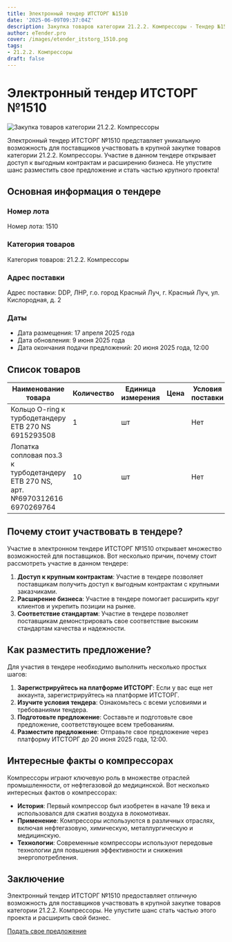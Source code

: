 ```yaml
---
title: Электронный тендер ИТСТОРГ №1510
date: '2025-06-09T09:37:04Z'
description: Закупка товаров категории 21.2.2. Компрессоры - Тендер №1510
author: eTender.pro
cover: /images/etender_itstorg_1510.png
tags:
- 21.2.2. Компрессоры
draft: false
---
```


# Электронный тендер ИТСТОРГ №1510

![Закупка товаров категории 21.2.2. Компрессоры](/images/etender_itstorg_1510.png)

Электронный тендер ИТСТОРГ №1510 представляет уникальную возможность для поставщиков участвовать в крупной закупке товаров категории 21.2.2. Компрессоры. Участие в данном тендере открывает доступ к выгодным контрактам и расширению бизнеса. Не упустите шанс разместить свое предложение и стать частью крупного проекта!

## Основная информация о тендере

### Номер лота
Номер лота: 1510

### Категория товаров
Категория товаров: 21.2.2. Компрессоры

### Адрес поставки
Адрес поставки: DDP, ЛНР, г.о. город Красный Луч, г. Красный Луч, ул. Кислородная, д. 2

### Даты
- Дата размещения: 17 апреля 2025 года
- Дата обновления: 9 июня 2025 года
- Дата окончания подачи предложений: 20 июня 2025 года, 12:00

## Список товаров

| Наименование товара                                                                                          | Количество | Единица измерения | Цена | Условия поставки |
|-----------------------------------------------------------------------------------------------------------|------------|-------------------|------|-----------------|
| Кольцо O-ring к турбодетандеру ETB 270 NS 6915293508                                                     | 1          | шт               |      | Нет              |
| Лопатка сопловая поз.3 к турбодетандеру ETB 270 NS, арт. №6970312616 6970269764                         | 10         | шт               |      | Нет              |

## Почему стоит участвовать в тендере?

Участие в электронном тендере ИТСТОРГ №1510 открывает множество возможностей для поставщиков. Вот несколько причин, почему стоит рассмотреть участие в данном тендере:

1. **Доступ к крупным контрактам**: Участие в тендере позволяет поставщикам получить доступ к выгодным контрактам с крупными заказчиками.
2. **Расширение бизнеса**: Участие в тендере помогает расширить круг клиентов и укрепить позиции на рынке.
3. **Соответствие стандартам**: Участие в тендере позволяет поставщикам демонстрировать свое соответствие высоким стандартам качества и надежности.

## Как разместить предложение?

Для участия в тендере необходимо выполнить несколько простых шагов:

1. **Зарегистрируйтесь на платформе ИТСТОРГ**: Если у вас еще нет аккаунта, зарегистрируйтесь на платформе ИТСТОРГ.
2. **Изучите условия тендера**: Ознакомьтесь с всеми условиями и требованиями тендера.
3. **Подготовьте предложение**: Составьте и подготовьте свое предложение, соответствующее всем требованиям.
4. **Разместите предложение**: Отправьте свое предложение через платформу ИТСТОРГ до 20 июня 2025 года, 12:00.

## Интересные факты о компрессорах

Компрессоры играют ключевую роль в множестве отраслей промышленности, от нефтегазовой до медицинской. Вот несколько интересных фактов о компрессорах:

- **История**: Первый компрессор был изобретен в начале 19 века и использовался для сжатия воздуха в локомотивах.
- **Применение**: Компрессоры используются в различных отраслях, включая нефтегазовую, химическую, металлургическую и медицинскую.
- **Технологии**: Современные компрессоры используют передовые технологии для повышения эффективности и снижения энергопотребления.

## Заключение

Электронный тендер ИТСТОРГ №1510 предоставляет отличную возможность для поставщиков участвовать в крупной закупке товаров категории 21.2.2. Компрессоры. Не упустите шанс стать частью этого проекта и расширить свой бизнес.

[Подать свое предложение](https://itstorg.ru/tender-1510?utm_source=etender)
